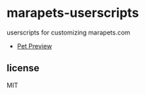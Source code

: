 # marapets-userscripts
userscripts for customizing marapets.com

- [Pet Preview](https://greasyfork.org/en/scripts/476297-pet-preview)

## license

MIT

